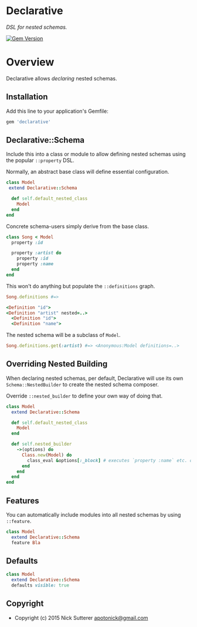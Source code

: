 # Declarative

_DSL for nested schemas._

[![Gem Version](https://badge.fury.io/rb/declarative.svg)](http://badge.fury.io/rb/declarative)

# Overview

Declarative allows _declaring_ nested schemas.

## Installation

Add this line to your application's Gemfile:

```ruby
gem 'declarative'
```

## Declarative::Schema

Include this into a class or module to allow defining nested schemas using the popular `::property` DSL.

Normally, an abstract base class will define essential configuration.

```ruby
class Model
 extend Declarative::Schema

  def self.default_nested_class
    Model
  end
end
```

Concrete schema-users simply derive from the base class.

```ruby
class Song < Model
  property :id

  property :artist do
    property :id
    property :name
  end
end
```

This won't do anything but populate the `::definitions` graph.

```ruby
Song.definitions #=>

<Definition "id">
<Definition "artist" nested=..>
  <Definition "id">
  <Definition "name">
```

The nested schema will be a subclass of `Model`.

```ruby
Song.definitions.get(:artist) #=> <Anonymous:Model definitions=..>
```

## Overriding Nested Building

When declaring nested schemas, per default, Declarative will use its own `Schema::NestedBuilder` to create the nested schema composer.

Override `::nested_builder` to define your own way of doing that.

```ruby
class Model
  extend Declarative::Schema

  def self.default_nested_class
    Model
  end

  def self.nested_builder
    ->(options) do
      Class.new(Model) do
        class_eval &options[:_block] # executes `property :name` etc. on nested, fresh class.
      end
    end
  end
end
```

## Features

You can automatically include modules into all nested schemas by using `::feature`.

```ruby
class Model
  extend Declarative::Schema
  feature Bla
```

## Defaults

```ruby
class Model
  extend Declarative::Schema
  defaults visible: true
```

## Copyright

* Copyright (c) 2015 Nick Sutterer <apotonick@gmail.com>
